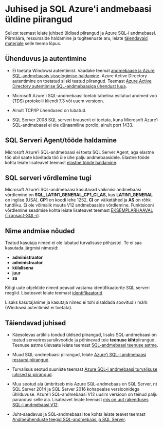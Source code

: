 <properties
   pageTitle="Juhised ja SQL Azure'i andmebaasi üldine piirangud"
   description="Sellel lehel kirjeldatakse üldised piirangud Azure'i SQL-andmebaasi, samuti interoperability ja tugi."
   services="sql-database"
   documentationCenter="na"
   authors="CarlRabeler"
   manager="jhubbard"
   editor="monicar" />
<tags
   ms.service="sql-database"
   ms.devlang="na"
   ms.topic="article"
   ms.tgt_pltfrm="na"
   ms.workload="data-management"
   ms.date="09/06/2016"
   ms.author="carlrab" />

# <a name="azure-sql-database-general-limitations-and-guidelines"></a>Juhised ja SQL Azure'i andmebaasi üldine piirangud

Sellest teemast leiate juhised üldised piirangud ja Azure SQL-i andmebaasi. Piirmäära, ressursside haldamine ja tugiteenuste aru, leiate [täiendavaid materjale](#additional-guidelines) selle teema lõpus.

## <a name="connectivity-and-authentication"></a>Ühenduvus ja autentimine

  - Ei toetata Windowsi autentimist. Vaadake teemat [andmebaase ja Azure SQL-andmebaasis sisselogimise haldamine](sql-database-manage-logins.md). Azure Active Directory autentimine on toetatud siiski teatud piirangud. Teemast [Azure Active Directory autentimise SQL-andmebaasiga ühendust luua](sql-database-aad-authentication.md).

  - Microsoft Azure'i SQL-andmebaasi toetab tabelina esitatud andmed voo (TDS) protokolli kliendi 7.3 või uuem versioon.

  - Ainult TCP/IP ühendused on lubatud.

  - SQL Server 2008 SQL serveri brauserit ei toetata, kuna Microsoft Azure'i SQL-andmebaasi ei ole dünaamiline pordid, ainult port 1433.

## <a name="sql-server-agentjobs"></a>SQL Serveri Agent/tööde haldamine

Microsoft Azure'i SQL-andmebaasi ei toeta SQL Server Agent, aga elastne töö abil saate käivitada töö üle ühe palju andmebaasidele. Elastne tööde kohta leiate lisateavet teemast [elastne tööde haldamine](sql-database-elastic-jobs-overview.md).

## <a name="sql-server-collation-support"></a>SQL serveri võrdlemine tugi

Microsoft Azure'i SQL-andmebaasi kasutavad vaikimisi andmebaasi võrdlemine on **SQL_LATIN1_GENERAL_CP1_CI_AS**, kus **LATIN1_GENERAL** on inglise (USA), **CP1** on koodi lehe 1252, **CI** on väiketähed ja **AS** on rõhk tundliku. Ei ole võimalik muuta V12 andmebaaside võrdlemine. Funktsiooni võrdlemine seadmise kohta leiate lisateavet teemast [EKSEMPLARHAAVAL (Transact-SQL-i)](https://msdn.microsoft.com/library/ms184391.aspx).

## <a name="naming-requirements"></a>Nime andmise nõuded

Teatud kasutaja nimed ei ole lubatud turvalisuse põhjustel. Te ei saa kasutada järgmisi nimesid:

 - **administraator**
 - **administraator**
 - **külalisena**
 - **juur**
 - **sa**

Kõigi uute objektide nimed peavad vastama identifikaatorite SQL serveri reeglid. Lisateavet leiate teemast [identifikaatorid](https://msdn.microsoft.com/library/ms175874.aspx).

Lisaks kasutajanime ja kasutaja nimed ei tohi sisaldada soovitud \ märk (Windowsi autentimist ei toetata).

## <a name="additional-guidelines"></a>Täiendavad juhised

- Käesolevas artiklis toodud üldised piirangud, lisaks SQL-andmebaasi on teatud serveriressursikvootide ja põhinevad teie **teenuse kiht**piirangud. Teenuse astme ülevaate leiate teemast [SQL-andmebaasi teenuse astme](sql-database-service-tiers.md).

- Muud SQL-andmebaasi piirangud, leiate [Azure'i SQL-i andmebaasi ressursi piirangud](sql-database-resource-limits.md).

- Turvalisus seotud suuniste teemast [Azure SQL-i andmebaasi turvalisuse juhised ja piirangud](sql-database-security-guidelines.md).

- Muu seotud ala ümbritseb mis Azure SQL-andmebaas on SQL Server, nt SQL Server 2014 ja SQL Server 2016 kohapealse versioonidega ühilduvuse. Azure'i SQL-andmebaasi V12 uusim versioon on teinud palju parandusi selle ala. Lisateavet leiate teemast [mis on uut rakenduses SQL-i andmebaasi V12](sql-database-v12-whats-new.md).

- Juht-saadavus ja SQL-andmebaasi toe kohta leiate teavet teemast [Andmeühenduste teegid SQL-andmebaas ja SQL Server](sql-database-libraries.md).

